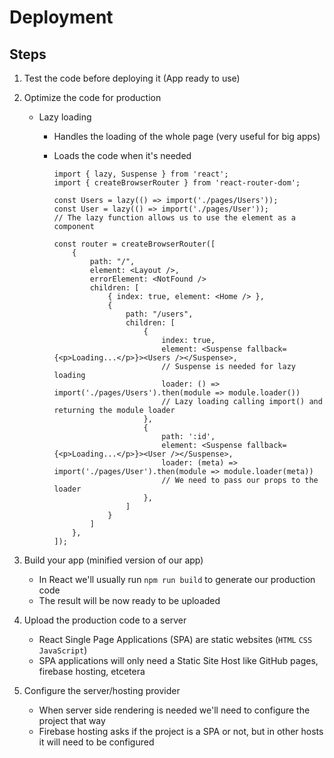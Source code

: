 # Deployment

## Steps

1. Test the code before deploying it (App ready to use)
2. Optimize the code for production

    - Lazy loading

        - Handles the loading of the whole page (very useful for big apps)
        - Loads the code when it's needed

            ```JSX
            import { lazy, Suspense } from 'react';
            import { createBrowserRouter } from 'react-router-dom';

            const Users = lazy(() => import('./pages/Users'));
            const User = lazy(() => import('./pages/User'));
            // The lazy function allows us to use the element as a component

            const router = createBrowserRouter([
                {
                    path: "/",
                    element: <Layout />,
                    errorElement: <NotFound />
                    children: [
                        { index: true, element: <Home /> },
                        {
                            path: "/users",
                            children: [
                                {
                                    index: true,
                                    element: <Suspense fallback={<p>Loading...</p>}><Users /></Suspense>,
                                    // Suspense is needed for lazy loading
                                    loader: () => import('./pages/Users').then(module => module.loader())
                                    // Lazy loading calling import() and returning the module loader
                                },
                                {
                                    path: ':id',
                                    element: <Suspense fallback={<p>Loading...</p>}><User /></Suspense>,
                                    loader: (meta) => import('./pages/User').then(module => module.loader(meta))
                                    // We need to pass our props to the loader
                                },
                            ]
                        }
                    ]
                },
            ]);
            ```

3. Build your app (minified version of our app)

    - In React we'll usually run `npm run build` to generate our production code
    - The result will be now ready to be uploaded

4. Upload the production code to a server

    - React Single Page Applications (SPA) are static websites (`HTML` `CSS` `JavaScript`)
    - SPA applications will only need a Static Site Host like GitHub pages, firebase hosting, etcetera

5. Configure the server/hosting provider

    - When server side rendering is needed we'll need to configure the project that way
    - Firebase hosting asks if the project is a SPA or not, but in other hosts it will need to be configured
